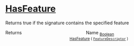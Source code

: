 # [HasFeature](./Signature-100663445.md)

Returns true if the signature contains the specified feature

Returns<img width=200/>Name
<sub>[Boolean](https://docs.microsoft.com/en-us/dotnet/api/System.Boolean)</sub><img width=200/><sub>[HasFeature](./Signature-100663445.md) ( [`FeatureDescriptor`](./../FeatureDescriptor.md) )</sub><br>


